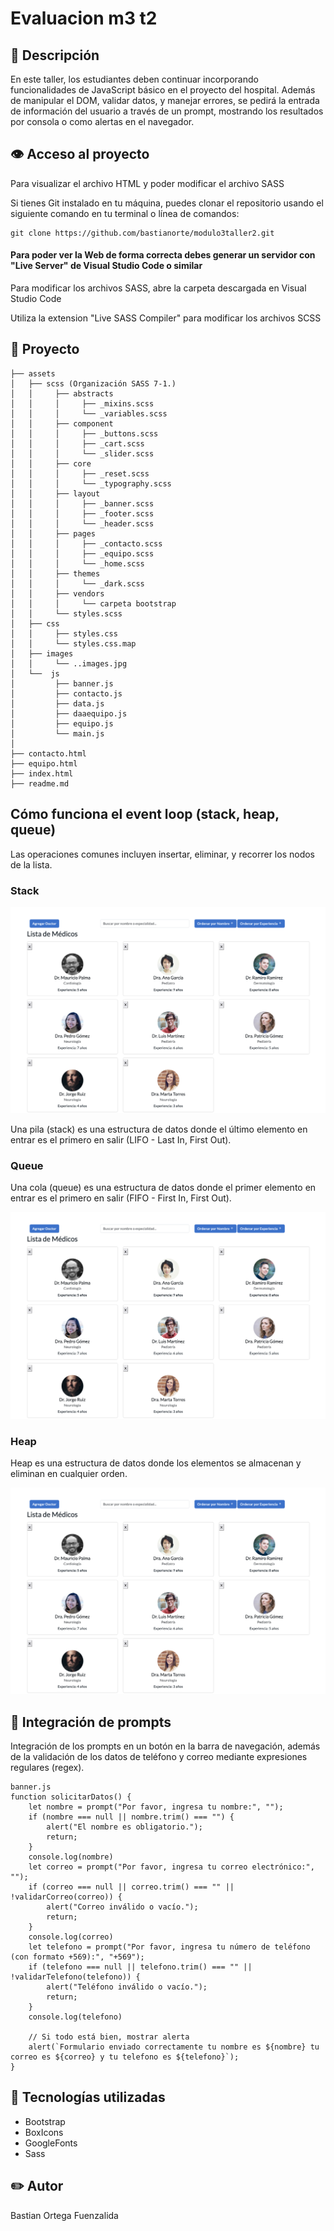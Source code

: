 # Evaluacion m3 t2

## 📖 Descripción
En este taller, los estudiantes deben continuar incorporando funcionalidades de JavaScript
básico en el proyecto del hospital. Además de manipular el DOM, validar datos, y manejar
errores, se pedirá la entrada de información del usuario a través de un prompt, mostrando los
resultados por consola o como alertas en el navegador.


## 👁️ Acceso al proyecto
  Para visualizar el archivo HTML y poder modificar el archivo SASS

  Si tienes Git instalado en tu máquina, puedes clonar el repositorio usando el siguiente comando en tu terminal o línea de comandos:

  ```
  git clone https://github.com/bastianorte/modulo3taller2.git
  ```

  #### Para poder ver la Web de forma correcta debes generar un servidor con "Live Server" de Visual Studio Code o similar
  
  Para modificar los archivos SASS, abre la carpeta descargada en Visual Studio Code

  Utiliza la extension "Live SASS Compiler" para modificar los archivos SCSS

## 📁 Proyecto 
```
├── assets      
│   ├── scss (Organización SASS 7-1.)
│   │     ├── abstracts
│   │     │     ├── _mixins.scss
│   │     │     └── _variables.scss
│   │     ├── component
│   │     │     ├── _buttons.scss
│   │     │     ├── _cart.scss
│   │     │     └── _slider.scss
│   │     ├── core
│   │     │     ├── _reset.scss
│   │     │     └── _typography.scss
│   │     ├── layout
│   │     │     ├── _banner.scss
│   │     │     ├── _footer.scss
│   │     │     └── _header.scss
│   │     ├── pages
│   │     │     ├── _contacto.scss
│   │     │     ├── _equipo.scss
│   │     │     └── _home.scss
│   │     ├── themes
│   │     │     └── _dark.scss
│   │     ├── vendors
│   │     │     └── carpeta bootstrap
│   │     └── styles.scss
│   ├── css
│   │     ├── styles.css
│   │     └── styles.css.map
│   ├── images
│   │     └── ..images.jpg
│   └──  js    
│         ├── banner.js
│         ├── contacto.js
│         ├── data.js
│         ├── daaequipo.js
│         ├── equipo.js
│         └── main.js       
│
├── contacto.html  
├── equipo.html 
├── index.html 
├── readme.md                  
```

## Cómo funciona el event loop (stack, heap, queue)

Las operaciones comunes incluyen insertar, eliminar, y recorrer los nodos de la lista.

### Stack

<picture>
  <img src="https://github.com/bastianorte/Modulo3Laboratorio1/blob/main/assets/images/cap1.png">
</picture>

Una pila (stack) es una estructura de datos donde el último elemento en entrar es el primero en
salir (LIFO - Last In, First Out).

### Queue

Una cola (queue) es una estructura de datos donde el primer elemento en entrar es el primero
en salir (FIFO - First In, First Out). 

<picture>
  <img src="https://github.com/bastianorte/Modulo3Laboratorio1/blob/main/assets/images/cap1.png">
</picture>

### Heap

Heap es una estructura de datos donde los elementos se almacenan y eliminan en cualquier orden.

<picture>
  <img src="https://github.com/bastianorte/Modulo3Laboratorio1/blob/main/assets/images/cap1.png">
</picture>



## 📁 Integración de prompts
Integración de los prompts en un botón en la barra de navegación, además de la validación de los datos de teléfono y correo mediante expresiones regulares (regex).

```
banner.js
function solicitarDatos() {
    let nombre = prompt("Por favor, ingresa tu nombre:", "");
    if (nombre === null || nombre.trim() === "") {
        alert("El nombre es obligatorio.");
        return; 
    }
    console.log(nombre)
    let correo = prompt("Por favor, ingresa tu correo electrónico:", "");
    if (correo === null || correo.trim() === "" || !validarCorreo(correo)) {
        alert("Correo inválido o vacío.");
        return;
    }
    console.log(correo)
    let telefono = prompt("Por favor, ingresa tu número de teléfono (con formato +569):", "+569");
    if (telefono === null || telefono.trim() === "" || !validarTelefono(telefono)) {
        alert("Teléfono inválido o vacío.");
        return;
    }
    console.log(telefono)

    // Si todo está bien, mostrar alerta
    alert(`Formulario enviado correctamente tu nombre es ${nombre} tu correo es ${correo} y tu telefono es ${telefono}`);
}
```

## 🔧 Tecnologías utilizadas
* Bootstrap
* BoxIcons
* GoogleFonts
* Sass


## :pencil2: Autor
Bastian Ortega Fuenzalida